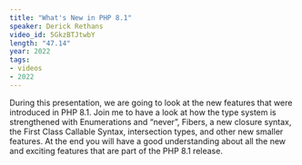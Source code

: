 ```yaml
---
title: "What's New in PHP 8.1"
speaker: Derick Rethans
video_id: 5GkzBTJtwbY
length: "47.14"
year: 2022
tags:
- videos
- 2022
---
```

During this presentation, we are going to look at the new features that were introduced in PHP 8.1. Join me to have a look at how the type system is strengthened with Enumerations and “never”, Fibers, a new closure syntax, the First Class Callable Syntax, intersection types, and other new smaller features. At the end you will have a good understanding about all the new and exciting features that are part of the PHP 8.1 release.
